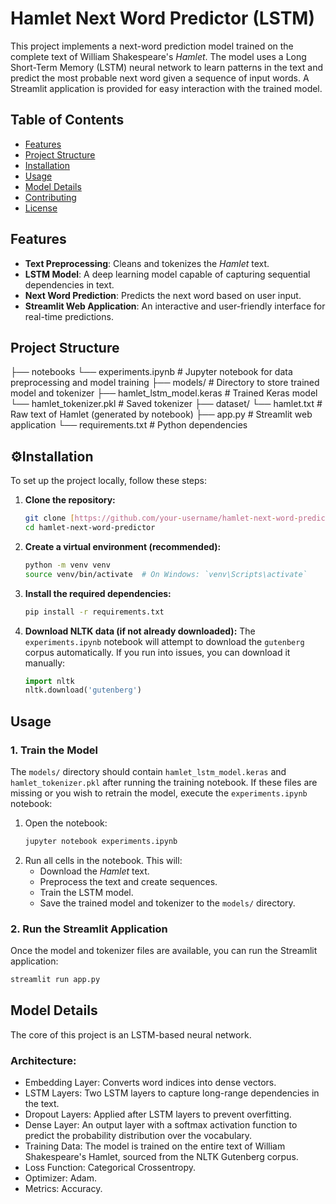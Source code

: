# Hamlet Next Word Predictor (LSTM)

This project implements a next-word prediction model trained on the complete text of William Shakespeare's *Hamlet*. The model uses a Long Short-Term Memory (LSTM) neural network to learn patterns in the text and predict the most probable next word given a sequence of input words. A Streamlit application is provided for easy interaction with the trained model.

## Table of Contents

- [Features](#-features)
- [Project Structure](#-project-structure)
- [Installation](#-installation)
- [Usage](#-usage)
- [Model Details](#-model-details)
- [Contributing](#-contributing)
- [License](#-license)

## Features

- **Text Preprocessing**: Cleans and tokenizes the *Hamlet* text.
- **LSTM Model**: A deep learning model capable of capturing sequential dependencies in text.
- **Next Word Prediction**: Predicts the next word based on user input.
- **Streamlit Web Application**: An interactive and user-friendly interface for real-time predictions.

## Project Structure

├── notebooks
    └── experiments.ipynb       # Jupyter notebook for data preprocessing and model training
├── models/                 # Directory to store trained model and tokenizer
    ├── hamlet_lstm_model.keras  # Trained Keras model
    └── hamlet_tokenizer.pkl     # Saved tokenizer
├── dataset/
    └── hamlet.txt          # Raw text of Hamlet (generated by notebook)
├── app.py                  # Streamlit web application
└── requirements.txt        # Python dependencies

## ⚙Installation

To set up the project locally, follow these steps:

1.  **Clone the repository:**

    ```bash
    git clone [https://github.com/your-username/hamlet-next-word-predictor.git](https://github.com/your-username/hamlet-next-word-predictor.git)
    cd hamlet-next-word-predictor
    ```

2.  **Create a virtual environment (recommended):**

    ```bash
    python -m venv venv
    source venv/bin/activate  # On Windows: `venv\Scripts\activate`
    ```

3.  **Install the required dependencies:**

    ```bash
    pip install -r requirements.txt
    ```

4.  **Download NLTK data (if not already downloaded):**
    The `experiments.ipynb` notebook will attempt to download the `gutenberg` corpus automatically. If you run into issues, you can download it manually:
    ```python
    import nltk
    nltk.download('gutenberg')
    ```

## Usage

### 1. Train the Model

The `models/` directory should contain `hamlet_lstm_model.keras` and `hamlet_tokenizer.pkl` after running the training notebook. If these files are missing or you wish to retrain the model, execute the `experiments.ipynb` notebook:

1.  Open the notebook:
    ```bash
    jupyter notebook experiments.ipynb
    ```
2.  Run all cells in the notebook. This will:
    * Download the *Hamlet* text.
    * Preprocess the text and create sequences.
    * Train the LSTM model.
    * Save the trained model and tokenizer to the `models/` directory.

### 2. Run the Streamlit Application

Once the model and tokenizer files are available, you can run the Streamlit application:

```bash
streamlit run app.py
```

## Model Details
The core of this project is an LSTM-based neural network.

### Architecture:

  * Embedding Layer: Converts word indices into dense vectors.
  * LSTM Layers: Two LSTM layers to capture long-range dependencies in the text.
  * Dropout Layers: Applied after LSTM layers to prevent overfitting.
  * Dense Layer: An output layer with a softmax activation function to predict the probability distribution over the vocabulary.
  * Training Data: The model is trained on the entire text of William Shakespeare's Hamlet, sourced from the NLTK Gutenberg corpus.
  * Loss Function: Categorical Crossentropy.
  * Optimizer: Adam.
  * Metrics: Accuracy.
